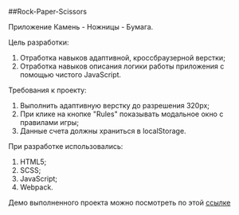 ##Rock-Paper-Scissors

Приложение Камень - Ножницы - Бумага.

Цель разработки:

1. Отработка навыков адаптивной, кроссбраузерной верстки;
2. Отработка навыков описания логики работы приложения с помощью чистого JavaScript.

Требования к проекту:

1. Выполнить адаптивную верстку до разрешения 320px;
2. При клике на кнопке "Rules" показывать модальное окно с правилами игры;
3. Данные счета должны храниться в localStorage.

При разработке использовались:

1. HTML5;
2. SCSS;
3. JavaScript;
4. Webpack.

Демо выполненного проекта можно посмотреть по этой [ссылке](https://rock-paper-scissors-vs.netlify.app/)
